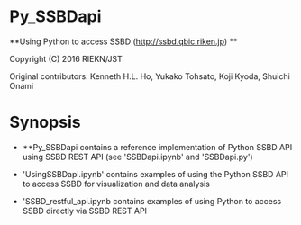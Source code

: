 # Py_SSBDapi

**Using Python to access SSBD (http://ssbd.qbic.riken.jp) **

Copyright (C) 2016 RIEKN/JST

Original contributors: Kenneth H.L. Ho, Yukako Tohsato, Koji Kyoda, Shuichi Onami

# Synopsis

* **Py_SSBDapi contains a reference implementation of Python SSBD API using SSBD REST API (see  'SSBDapi.ipynb' and 'SSBDapi.py')

* 'UsingSSBDapi.ipynb' contains examples of using the Python SSBD API to access SSBD for visualization and data analysis

* 'SSBD_restful_api.ipynb contains examples of using Python to access SSBD directly via SSBD REST API
